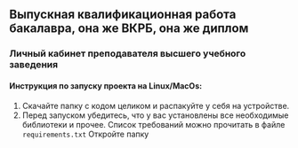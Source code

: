 ## Выпускная квалификационная работа бакалавра, она же ВКРБ, она же диплом  
### Личный кабинет преподавателя высшего учебного заведения  
#### Инструкция по запуску проекта на Linux/MacOs:
1. Скачайте папку с кодом целиком и распакуйте у себя на устройстве.
2. Перед запуском убедитесь, что у вас установлены все необходимые библиотеки и прочее. Список требований можно прочитать в файле `requirements.txt` Откройте папку 
